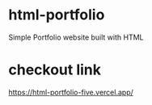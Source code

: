 # html-portfolio
Simple Portfolio website built with HTML

# checkout link 
https://html-portfolio-five.vercel.app/
